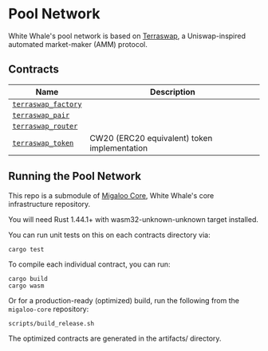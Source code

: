 # Pool Network

White Whale's pool network is based on [Terraswap](https://github.com/terraswap/terraswap), a Uniswap-inspired automated market-maker (AMM) protocol.

## Contracts

| Name                                               | Description                                  |
| -------------------------------------------------- | -------------------------------------------- |
| [`terraswap_factory`](terraswap_factory) |                                              |
| [`terraswap_pair`](terraswap_pair)       |                                              |
| [`terraswap_router`](terraswap_router)   |                                              |
| [`terraswap_token`](terraswap_token)     | CW20 (ERC20 equivalent) token implementation |

## Running the Pool Network

This repo is a submodule of [Migaloo Core](https://github.com/White-Whale-Defi-Platform/migaloo-core), White Whale's core infrastructure repository.

You will need Rust 1.44.1+ with wasm32-unknown-unknown target installed.

You can run unit tests on this on each contracts directory via:

```
cargo test
```

To compile each individual contract, you can run:

```
cargo build
cargo wasm
```

Or for a production-ready (optimized) build, run the following from the `migaloo-core` repository:

```
scripts/build_release.sh
```

The optimized contracts are generated in the artifacts/ directory.
